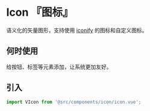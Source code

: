 # Icon 『图标』

语义化的矢量图形，支持使用 [iconify](https://iconify.design/) 的图标和自定义图标。

## 何时使用

给按钮、标签等元素添加，让系统更加友好。

## 引入

```js
import VIcon from '@src/components/icon/icon.vue';
```
